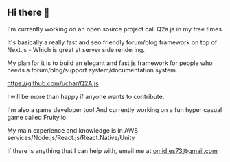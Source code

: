 ## Hi there 👋

I'm currently working on an open source project call Q2a.js in my free times. 

It's basically a really fast and seo friendly forum/blog framework on top of Next.js - Which is great at server side rendering.
 
My plan for it is to build an elegant and fast js framework for people who needs a forum/blog/support system/documentation system.

https://github.com/uchar/Q2A.js

I will be more than happy if anyone wants to contribute. 

I'm also a game developer too! And currently working on a fun hyper casual game called Fruity.io

My main experience and knowledge is in AWS services/Node.js/React.js/React.Native/Unity

If there is anything that I can help with, email me at omid.es73@gmail.com 


